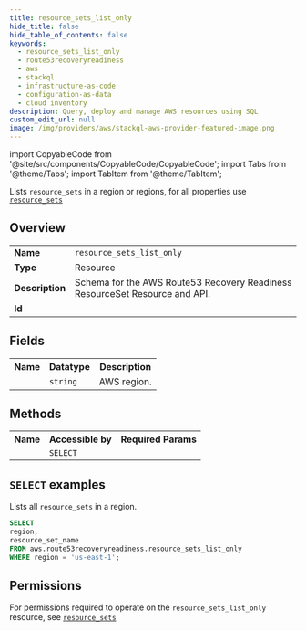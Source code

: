 ```yaml
---
title: resource_sets_list_only
hide_title: false
hide_table_of_contents: false
keywords:
  - resource_sets_list_only
  - route53recoveryreadiness
  - aws
  - stackql
  - infrastructure-as-code
  - configuration-as-data
  - cloud inventory
description: Query, deploy and manage AWS resources using SQL
custom_edit_url: null
image: /img/providers/aws/stackql-aws-provider-featured-image.png
---
```


import CopyableCode from '@site/src/components/CopyableCode/CopyableCode';
import Tabs from '@theme/Tabs';
import TabItem from '@theme/TabItem';

Lists <code>resource_sets</code> in a region or regions, for all properties use <a href="/providers/aws/serviceName/resource_sets/"><code>resource_sets</code></a>

## Overview
<table><tbody>
<tr><td><b>Name</b></td><td><code>resource_sets_list_only</code></td></tr>
<tr><td><b>Type</b></td><td>Resource</td></tr>
<tr><td><b>Description</b></td><td>Schema for the AWS Route53 Recovery Readiness ResourceSet Resource and API.</td></tr>
<tr><td><b>Id</b></td><td><CopyableCode code="aws.route53recoveryreadiness.resource_sets_list_only" /></td></tr>
</tbody></table>

## Fields
<table><tbody><tr><th>Name</th><th>Datatype</th><th>Description</th></tr><tr><td><CopyableCode code="region" /></td><td><code>string</code></td><td>AWS region.</td></tr>
</tbody></table>

## Methods

<table><tbody>
  <tr>
    <th>Name</th>
    <th>Accessible by</th>
    <th>Required Params</th>
  </tr>
  <tr>
    <td><CopyableCode code="list_resources" /></td>
    <td><code>SELECT</code></td>
    <td><CopyableCode code="region" /></td>
  </tr>
</tbody></table>

## `SELECT` examples
Lists all <code>resource_sets</code> in a region.
```sql
SELECT
region,
resource_set_name
FROM aws.route53recoveryreadiness.resource_sets_list_only
WHERE region = 'us-east-1';
```


## Permissions

For permissions required to operate on the <code>resource_sets_list_only</code> resource, see <a href="/providers/aws/route53recoveryreadiness/resource_sets/#permissions"><code>resource_sets</code></a>

